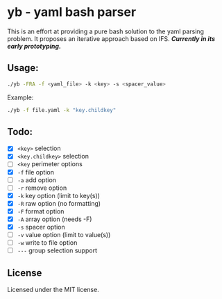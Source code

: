 # yb - yaml bash parser

This is an effort at providing a pure bash solution to the yaml parsing problem. It proposes an iterative approach based on IFS. ***Currently in its early prototyping.***

## Usage:

```bash
./yb -FRA -f <yaml_file> -k <key> -s <spacer_value>
```

Example:

```bash
./yb -f file.yaml -k "key.childkey"
```

## Todo:

- [x] `<key>` selection
- [x] `<key.childkey>` selection
- [ ] `<key` perimeter options
- [x] `-f` file option 
- [ ] `-a` add option 
- [ ] `-r` remove option
- [x] `-k` key option (limit to key(s))
- [x] `-R` raw option (no formatting)
- [x] `-F` format option
- [x] `-A` array option (needs -F)
- [x] `-s` spacer option
- [ ] `-v` value option (limit to value(s))
- [ ] `-w` write to file option
- [ ] `---` group selection support

## License

Licensed under the MIT license.